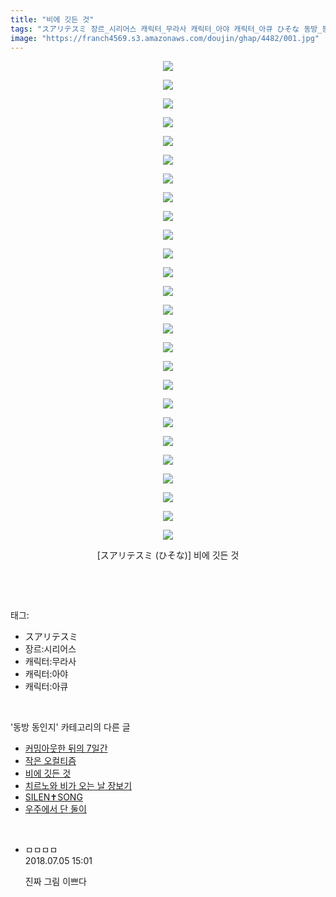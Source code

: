 ```yaml
---
title: "비에 깃든 것"
tags: "スアリテスミ 장르_시리어스 캐릭터_무라사 캐릭터_아야 캐릭터_아큐 ひそな 동방_동인지"
image: "https://franch4569.s3.amazonaws.com/doujin/ghap/4482/001.jpg"
---
```

<div class="article">
<p style="text-align: center; clear: none; float: none;"><img src="{{ site.imgserver2 }}/ghap/4482/001.jpg"/></p>
<p style="text-align: center; clear: none; float: none;"><img src="{{ site.imgserver2 }}/ghap/4482/002.jpg"/></p>
<p style="text-align: center; clear: none; float: none;"><img src="{{ site.imgserver2 }}/ghap/4482/003.jpg"/></p>
<p style="text-align: center; clear: none; float: none;"><img src="{{ site.imgserver2 }}/ghap/4482/004.jpg"/></p>
<p style="text-align: center; clear: none; float: none;"><img src="{{ site.imgserver2 }}/ghap/4482/005.jpg"/></p>
<p style="text-align: center; clear: none; float: none;"><img src="{{ site.imgserver2 }}/ghap/4482/006.jpg"/></p>
<p style="text-align: center; clear: none; float: none;"><img src="{{ site.imgserver2 }}/ghap/4482/007.jpg"/></p>
<p style="text-align: center; clear: none; float: none;"><img src="{{ site.imgserver2 }}/ghap/4482/008.jpg"/></p>
<p style="text-align: center; clear: none; float: none;"><img src="{{ site.imgserver2 }}/ghap/4482/009.jpg"/></p>
<p style="text-align: center; clear: none; float: none;"><img src="{{ site.imgserver2 }}/ghap/4482/010.jpg"/></p>
<p style="text-align: center; clear: none; float: none;"><img src="{{ site.imgserver2 }}/ghap/4482/011.jpg"/></p>
<p style="text-align: center; clear: none; float: none;"><img src="{{ site.imgserver2 }}/ghap/4482/012.jpg"/></p>
<p style="text-align: center; clear: none; float: none;"><img src="{{ site.imgserver2 }}/ghap/4482/013.jpg"/></p>
<p style="text-align: center; clear: none; float: none;"><img src="{{ site.imgserver2 }}/ghap/4482/014.jpg"/></p>
<p style="text-align: center; clear: none; float: none;"><img src="{{ site.imgserver2 }}/ghap/4482/015.jpg"/></p>
<p style="text-align: center; clear: none; float: none;"><img src="{{ site.imgserver2 }}/ghap/4482/016.jpg"/></p>
<p style="text-align: center; clear: none; float: none;"><img src="{{ site.imgserver2 }}/ghap/4482/017.jpg"/></p>
<p style="text-align: center; clear: none; float: none;"><img src="{{ site.imgserver2 }}/ghap/4482/018.jpg"/></p>
<p style="text-align: center; clear: none; float: none;"><img src="{{ site.imgserver2 }}/ghap/4482/019.jpg"/></p>
<p style="text-align: center; clear: none; float: none;"><img src="{{ site.imgserver2 }}/ghap/4482/020.jpg"/></p>
<p style="text-align: center; clear: none; float: none;"><img src="{{ site.imgserver2 }}/ghap/4482/021.jpg"/></p>
<p style="text-align: center; clear: none; float: none;"><img src="{{ site.imgserver2 }}/ghap/4482/022.jpg"/></p>
<p style="text-align: center; clear: none; float: none;"><img src="{{ site.imgserver2 }}/ghap/4482/023.jpg"/></p>
<p style="text-align: center; clear: none; float: none;"><img src="{{ site.imgserver2 }}/ghap/4482/024.jpg"/></p>
<p style="text-align: center; clear: none; float: none;"><img src="{{ site.imgserver2 }}/ghap/4482/025.jpg"/></p>
<p style="text-align: center; clear: none; float: none;"><img src="{{ site.imgserver2 }}/ghap/4482/026.jpg"/></p>
<p style="text-align: center; clear: none; float: none;">[スアリテスミ (ひそな)] 비에 깃든 것</p>
<p><br/></p>
</div><br/>
<div class="tagTrail">
<p>태그: </p>
<ul>
<li>スアリテスミ</li>
<li>장르:시리어스</li>
<li>캐릭터:무라사</li>
<li>캐릭터:아야</li>
<li>캐릭터:아큐</li>
</ul>
</div><br/>
<div class="another">
<p>'동방 동인지' 카테고리의 다른 글</p>
<ul>
<li><a href="/ghap_4484">커밍아웃한 뒤의 7일간</a></li>
<li><a href="/ghap_4483">작은 오컬티즘</a></li>
<li><a href="/ghap_4482">비에 깃든 것</a></li>
<li><a href="/ghap_4481">치르노와 비가 오는 날 장보기</a></li>
<li><a href="/ghap_4480">SILEN✝SONG</a></li>
<li><a href="/ghap_4479">우주에서 단 둘이</a></li>
</ul>
</div><br/>
<div class="cb_module cb_fluid">
<div class="cb_wrt cb_profile">
<div class="comment">
<ul>
<li class="cb_thumb_off" id="comment15280997">
<div class="cb_comment_area">
<div class="cb_info_area">
<div class="cb_section">
<span class="cb_nick_name">ㅁㅁㅁㅁ</span>
</div>
<div class="cb_section">
<span class="cb_date">2018.07.05 15:01 </span>
</div>
</div>
<div class="cb_dsc_comment">
<p class="cb_dsc">
											진짜 그림 이쁘다
										</p>
</div>
</div></li>
</ul>
</div>
</div><!-- commentList close -->
</div><br/>
